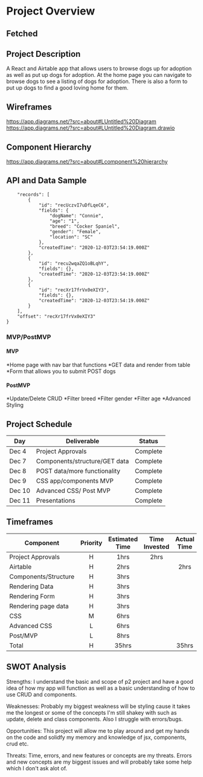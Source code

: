 # Project Overview

## Fetched

## Project Description

A React and Airtable app that allows users to browse dogs up for adoption as well as put up dogs for adoption. At the home page you can navigate to browse dogs to see a listing of dogs for adoption. There is also a form to put up dogs to find a good loving home for them.

## Wireframes

https://app.diagrams.net/?src=about#LUntitled%20Diagram
https://app.diagrams.net/?src=about#LUntitled%20Diagram.drawio

## Component Hierarchy

https://app.diagrams.net/?src=about#Lcomponent%20hierarchy

## API and Data Sample

```{
    "records": [
        {
            "id": "recUczvI7uDfLqeC6",
            "fields": {
                "dogName": "Connie",
                "age": "1",
                "breed": "Cocker Spaniel",
                "gender": "Female",
                "location": "SC"
            },
            "createdTime": "2020-12-03T23:54:19.000Z"
        },
        {
            "id": "recu2wqaZQ1oBLqhY",
            "fields": {},
            "createdTime": "2020-12-03T23:54:19.000Z"
        },
        {
            "id": "recXr17frVx0eXIY3",
            "fields": {},
            "createdTime": "2020-12-03T23:54:19.000Z"
        }
    ],
    "offset": "recXr17frVx0eXIY3"
}
```

### MVP/PostMVP

#### MVP

*Home page with nav bar that functions
*GET data and render from table
\*Form that allows you to submit POST dogs

#### PostMVP

*Update/Delete CRUD
*Filter breed
*Filter gender
*Filter age
\*Advanced Styling

## Project Schedule

| Day    | Deliverable                   | Status     |
| ------ | ----------------------------- | ---------- |
| Dec 4  | Project Approvals             | Complete |
| Dec 7  | Components/structure/GET data | Complete |
| Dec 8  | POST data/more functionality  | Complete |
| Dec 9  | CSS app/components MVP        | Complete |
| Dec 10 | Advanced CSS/ Post MVP        | Complete |
| Dec 11 | Presentations                 | Complete |

## Timeframes

| Component            | Priority | Estimated Time | Time Invested | Actual Time |
| -------------------- | :------: | :------------: | :-----------: | :---------: |
| Project Approvals    |    H     |      1hrs      |         2hrs      |         |  2hrs
| Airtable             |    H     |      2hrs      |               |   2hrs          | 2hrs
| Components/Structure |    H     |      3hrs      |               |             | 3hrs
| Rendering Data       |    H     |      3hrs      |               |             | 3hrs
| Rendering Form       |    H     |      3hrs      |               |             | 3hrs
| Rendering page data  |    H     |      3hrs      |               |             | 3hrs
| CSS                  |    M     |      6hrs      |               |             | 5hrs
| Advanced CSS         |    L     |      6hrs      |               |             | 6hrs
| Post/MVP             |    L     |      8hrs      |               |             | 8hrs
| Total                |    H     |     35hrs      |               |      35hrs       | 35hrs

## SWOT Analysis

Strengths:
I understand the basic and scope of p2 project and have a good idea of how my app will function as well
as a basic understanding of how to use CRUD and components.

Weaknesses:
Probably my biggest weakness will be styling cause it takes me the longest or some of the concepts
I'm still shakey with such as update, delete and class components. Also I struggle with errors/bugs.

Opportunities:
This project will allow me to play around and get my hands on the code and solidfy my memory and knowledge
of jsx, components, crud etc.

Threats:
Time, errors, and new features or concepts are my threats. Errors and new concepts
are my biggest issues and will probably take some help which I don't ask alot of.
